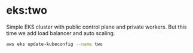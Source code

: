 # eks:two

Simple EKS cluster with public control plane and private workers. But this time we add load balancer and auto scaling.

```bash
aws eks update-kubeconfig --name two
```